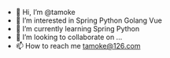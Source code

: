- 👋 Hi, I’m @tamoke
- 👀 I’m interested in Spring Python Golang  Vue
- 🌱 I’m currently learning Spring  Python
- 💞️ I’m looking to collaborate on ...
- 📫 How to reach me tamoke@126.com

<!---
tamoke/tamoke is a ✨ special ✨ repository because its `README.md` (this file) appears on your GitHub profile.
You can click the Preview link to take a look at your changes.
--->
